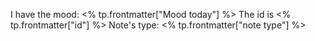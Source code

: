 I have the mood: <% tp.frontmatter["Mood today"] %>
The id is <% tp.frontmatter["id"] %>
Note's type: <% tp.frontmatter["note type"] %>




